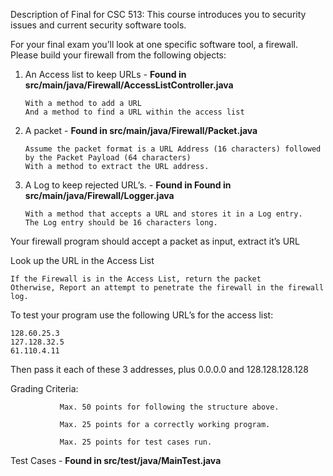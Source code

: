 Description of Final for CSC 513:
This course introduces you to security issues and current security software tools.

For your final exam you’ll look at one specific software tool, a firewall.  Please build your firewall from the following objects:

 1. An Access list to keep URLs - **Found in src/main/java/Firewall/AccessListController.java**
 
        With a method to add a URL
        And a method to find a URL within the access list

 2. A packet - **Found in src/main/java/Firewall/Packet.java**
 
        Assume the packet format is a URL Address (16 characters) followed by the Packet Payload (64 characters)
        With a method to extract the URL address.

 3. A Log to keep rejected URL’s. - **Found in Found in src/main/java/Firewall/Logger.java**
 
        With a method that accepts a URL and stores it in a Log entry.
        The Log entry should be 16 characters long.
 

Your firewall program should accept a packet as input, extract it’s URL

Look up the URL in the Access List

    If the Firewall is in the Access List, return the packet
    Otherwise, Report an attempt to penetrate the firewall in the firewall log.

 

To test your program use the following URL’s for the access list:

    128.60.25.3
    127.128.32.5
    61.110.4.11

Then pass it each of these 3 addresses, plus 0.0.0.0 and 128.128.128.128

 

Grading Criteria:

               Max. 50 points for following the structure above.

               Max. 25 points for a correctly working program.

               Max. 25 points for test cases run. 

Test Cases - **Found in src/test/java/MainTest.java**